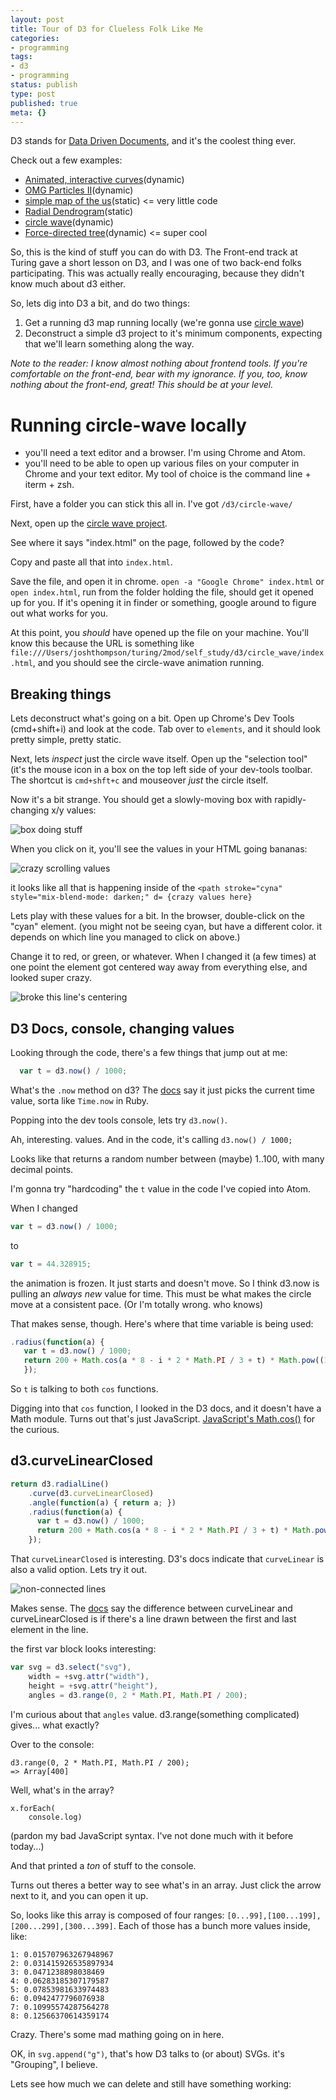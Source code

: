 ```yaml
---
layout: post
title: Tour of D3 for Clueless Folk Like Me
categories:
- programming
tags:
- d3
- programming
status: publish
type: post
published: true
meta: {}
---
```

D3 stands for [Data Driven Documents](https://en.wikipedia.org/wiki/D3.js), and it's the coolest thing ever.

Check out a few examples:

- [Animated, interactive curves](https://www.jasondavies.com/animated-bezier/)(dynamic)
- [OMG Particles II](https://bl.ocks.org/mbostock/9539958)(dynamic)
- [simple map of the us](https://bl.ocks.org/mbostock/885fffe88d72b2a25c090e0bbbef382f)(static) <= very little code
- [Radial Dendrogram](https://bl.ocks.org/mbostock/4739610f6d96aaad2fb1e78a72b385ab)(static)
- [circle wave](https://bl.ocks.org/mbostock/2d466ec3417722e3568cd83fc35338e3)(dynamic)
- [Force-directed tree](https://bl.ocks.org/mbostock/95aa92e2f4e8345aaa55a4a94d41ce37)(dynamic) <= super cool


So, this is the kind of stuff you can do with D3. The Front-end track at Turing gave a short lesson on D3, and I was one of two back-end folks participating. This was actually really encouraging, because they didn't know much about d3 either.

So, lets dig into D3 a bit, and do two things:

1. Get a running d3 map running locally (we're gonna use [circle wave](https://bl.ocks.org/mbostock/2d466ec3417722e3568cd83fc35338e3))
2. Deconstruct a simple d3 project to it's minimum components, expecting that we'll learn something along the way.

_Note to the reader: I know _almost nothing_ about frontend tools. If you're comfortable on the front-end, bear with my ignorance. If you, too, know nothing about the front-end, great! This should be at your level._

# Running circle-wave locally

- you'll need a text editor and a browser. I'm using Chrome and Atom.
- you'll need to be able to open up various files on your computer in Chrome and your text editor. My tool of choice is the command line + iterm + zsh.

First, have a folder you can stick this all in. I've got `/d3/circle-wave/`

Next, open up the [circle wave project](https://bl.ocks.org/mbostock/2d466ec3417722e3568cd83fc35338e3).

See where it says "index.html" on the page, followed by the code?

Copy and paste all that into `index.html`.

Save the file, and open it in chrome. `open -a "Google Chrome" index.html` or `open index.html`, run from the folder holding the file, should get it opened up for you. If it's opening it in finder or something, google around to figure out what works for you.

At this point, you _should_ have opened up the file on your machine. You'll know this because the URL is something like `file:///Users/joshthompson/turing/2mod/self_study/d3/circle_wave/index.html`, and you should see the circle-wave animation running.

## Breaking things

Lets deconstruct what's going on a bit. Open up Chrome's Dev Tools (cmd+shift+i) and look at the code. Tab over to `elements`, and it should look pretty simple, pretty static.

Next, lets _inspect_ just the circle wave itself. Open up the "selection tool" (it's the mouse icon in a box on the top left side of your dev-tools toolbar. The shortcut is `cmd+shft+c` and mouseover _just_ the circle itself.

Now it's a bit strange. You should get a slowly-moving box with rapidly-changing x/y values:

![box doing stuff](https://cl.ly/3t2B3j0E450X/Screen%20Recording%202017-04-01%20at%2003.17%20PM.gif)

When you click on it, you'll see the values in your HTML going bananas:

![crazy scrolling values](https://cl.ly/0m1p151z0u0p/index_html.png)

it looks like all that is happening inside of the `<path stroke="cyna" style="mix-blend-mode: darken;" d= {crazy values here}`

Lets play with these values for a bit. In the browser, double-click on the "cyan" element. (you might not be seeing cyan, but have a different color. it depends on which line you managed to click on above.)

Change it to red, or green, or whatever. When I changed it (a few times) at one point the element got centered way away from everything else, and looked super crazy.

![broke this line's centering](https://cl.ly/162A1j3O3d0O/index_html.png)

## D3 Docs, console, changing values

Looking through the code, there's a few things that jump out at me:

```js
  var t = d3.now() / 1000;
```

What's the `.now` method on d3? The [docs](https://github.com/d3/d3-timer/blob/master/README.md#now) say it just picks the current time value, sorta like `Time.now` in Ruby.

Popping into the dev tools console, lets try `d3.now()`.

Ah, interesting. values. And in the code, it's calling `d3.now() / 1000;`

Looks like that returns a random number between (maybe) 1..100, with many decimal points.

I'm gonna try "hardcoding" the `t` value in the code I've copied into Atom.

When I changed

```js
var t = d3.now() / 1000;
```
to

```js
var t = 44.328915;
```

the animation is frozen. It just starts and doesn't move. So I think d3.now is pulling an _always new_ value for time. This must be what makes the circle move at a consistent pace. (Or I'm totally wrong. who knows)

That makes sense, though. Here's where that time variable is being used:

```js
.radius(function(a) {
   var t = d3.now() / 1000;
   return 200 + Math.cos(a * 8 - i * 2 * Math.PI / 3 + t) * Math.pow((1 + Math.cos(a - t)) / 2, 3) * 32;
   });
```

So `t` is talking to both `cos` functions.

Digging into that `cos` function, I looked in the D3 docs, and it doesn't have a Math module. Turns out that's just JavaScript. [JavaScript's Math.cos()](https://developer.mozilla.org/en-US/docs/Web/JavaScript/Reference/Global_Objects/Math/cos) for the curious.

## d3.curveLinearClosed

```js
return d3.radialLine()
    .curve(d3.curveLinearClosed)
    .angle(function(a) { return a; })
    .radius(function(a) {
      var t = d3.now() / 1000;
      return 200 + Math.cos(a * 8 - i * 2 * Math.PI / 3 + t) * Math.pow((1 + Math.cos(a - t)) / 2, 3) * 32;
    });
```
That `curveLinearClosed` is interesting. D3's docs indicate that `curveLinear` is also a valid option. Lets try it out.

![non-connected lines](https://cl.ly/2S153W1b1N36/index_html.png)

Makes sense. The [docs](https://github.com/d3/d3-shape/blob/master/README.md#curveLinear) say the difference between curveLinear and curveLinearClosed is if there's a line drawn between the first and last element in the line.

the first var block looks interesting:

```js
var svg = d3.select("svg"),
    width = +svg.attr("width"),
    height = +svg.attr("height"),
    angles = d3.range(0, 2 * Math.PI, Math.PI / 200);
```
I'm curious about that `angles` value. d3.range(something complicated) gives... what exactly?

Over to the console:
```
d3.range(0, 2 * Math.PI, Math.PI / 200);
=> Array[400]
```

Well, what's in the array?

```
x.forEach(
    console.log)
```
(pardon my bad JavaScript syntax. I've not done much with it before today...)

And that printed a _ton_ of stuff to the console.

Turns out theres a better way to see what's in an array. Just click the arrow next to it, and you can open it up.

So, looks like this array is composed of four ranges: `[0...99],[100...199],[200...299],[300...399]`. Each of those has a bunch more values inside, like:

```
1: 0.015707963267948967
2: 0.031415926535897934
3: 0.0471238898038469
4: 0.06283185307179587
5: 0.07853981633974483
6: 0.0942477796076938
7: 0.10995574287564278
8: 0.12566370614359174
```

Crazy. There's some mad mathing going on in here.

OK, in `svg.append("g")`, that's how D3 talks to (or about) SVGs. it's "Grouping", I believe.

Lets see how much we can delete and still have something working:
